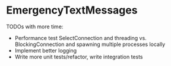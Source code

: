 # EmergencyTextMessages

TODOs with more time:
- Performance test SelectConnection and threading vs. BlockingConnection and spawning multiple processes locally
- Implement better logging
- Write more unit tests/refactor, write integration tests
